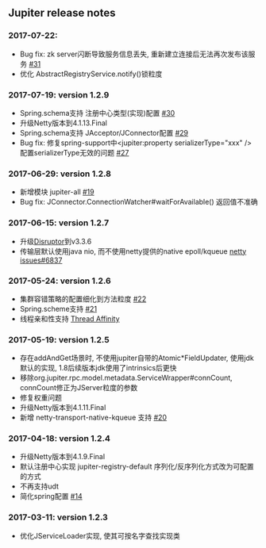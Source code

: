 Jupiter release notes
------------------------

### 2017-07-22:
- Bug fix: zk server闪断导致服务信息丢失, 重新建立连接后无法再次发布该服务 [\#31](https://github.com/fengjiachun/Jupiter/issues/31)
- 优化 AbstractRegistryService.notify()锁粒度

### 2017-07-19: version 1.2.9
- Spring.schema支持 注册中心类型(实现)配置 [\#30](https://github.com/fengjiachun/Jupiter/issues/30)
- 升级Netty版本到4.1.13.Final
- Spring.schema支持 JAcceptor/JConnector配置 [\#29](https://github.com/fengjiachun/Jupiter/issues/29)
- Bug fix: 修复spring-support中<jupiter:property serializerType="xxx" />配置serializerType无效的问题 [\#27](https://github.com/fengjiachun/Jupiter/issues/27#event-1150209875)

### 2017-06-29: version 1.2.8

- 新增模块 jupiter-all [\#19](https://github.com/fengjiachun/Jupiter/issues/19)
- Bug fix: JConnector.ConnectionWatcher#waitForAvailable() 返回值不准确

### 2017-06-15: version 1.2.7

- 升级[Disruptor](https://github.com/LMAX-Exchange/disruptor)到v3.3.6
- 传输层默认使用java nio, 而不使用netty提供的native epoll/kqueue [netty issues#6837](https://github.com/netty/netty/issues/6837)

### 2017-05-24: version 1.2.6

- 集群容错策略的配置细化到方法粒度 [\#22](https://github.com/fengjiachun/Jupiter/issues/22)
- Spring.scheme支持 [\#21](https://github.com/fengjiachun/Jupiter/issues/21)
- 线程亲和性支持 [Thread Affinity](https://github.com/OpenHFT/Java-Thread-Affinity)

### 2017-05-19: version 1.2.5

- 存在addAndGet场景时, 不使用jupiter自带的Atomic*FieldUpdater, 使用jdk默认的实现, 1.8后续版本jdk使用了intrinsics后更快
- 移除org.jupiter.rpc.model.metadata.ServiceWrapper#connCount, connCount修正为JServer粒度的参数
- 修复权重问题
- 升级Netty版本到4.1.11.Final
- 新增 netty-transport-native-kqueue 支持 [\#20](https://github.com/fengjiachun/Jupiter/issues/20)

### 2017-04-18: version 1.2.4

- 升级Netty版本到4.1.9.Final
- 默认注册中心实现 jupiter-registry-default 序列化/反序列化方式改为可配置的方式
- 不再支持udt
- 简化spring配置 [\#14](https://github.com/fengjiachun/Jupiter/issues/14)

### 2017-03-11: version 1.2.3

- 优化JServiceLoader实现, 使其可按名字查找实现类